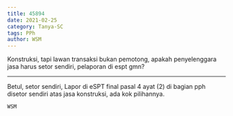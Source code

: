 ```yaml
---
title: 45894
date: 2021-02-25
category: Tanya-SC
tags: PPh
author: WSM
---
```


Konstruksi, tapi lawan transaksi bukan pemotong, apakah penyelenggara jasa harus setor sendiri, pelaporan di espt gmn?

---

Betul, setor sendiri, Lapor di eSPT final pasal 4 ayat (2) di bagian pph disetor sendiri atas jasa konstruksi, ada kok pilihannya.

`WSM`
